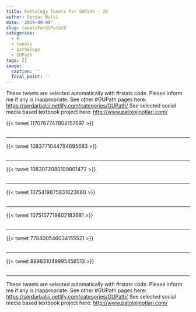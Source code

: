 ```yaml
---
title: Pathology Tweets For GUPath - 28
author: Serdar Balci
date: '2019-09-09'
slug: tweetsForGUPath28
categories:
  - R
  - tweets
  - pathology
  - GUPath
tags: []
image:
  caption: ''
  focal_point: ''
---
```



These tweets are selected automatically with #rstats code. Please inform me if any is inappropriate.
See other #GUPath pages here: https://serdarbalci.netlify.com/categories/GUPath/ 
See selected social media based textbook project here: http://www.patolojinotlari.com/

{{< tweet 1170767747808157697 >}}
<br>
<br>
<hr>
{{< tweet 1083771044794695683 >}}
<br>
<br>
<hr>
{{< tweet 1083072080109801472 >}}
<br>
<br>
<hr>
{{< tweet 1075419875831623680 >}}
<br>
<br>
<hr>
{{< tweet 1075107719802183681 >}}
<br>
<br>
<hr>
{{< tweet 778400546034155521 >}}
<br>
<br>
<hr>
{{< tweet 889831049995456513 >}}
<br>
<br>
<hr>


These tweets are selected automatically with #rstats code. Please inform me if any is inappropriate.
See other #GUPath pages here: https://serdarbalci.netlify.com/categories/GUPath/ 
See selected social media based textbook project here: http://www.patolojinotlari.com/
